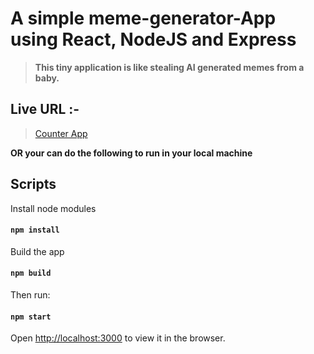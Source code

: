 # A simple meme-generator-App using React, NodeJS and Express

> **This tiny application is like stealing AI generated memes from a baby.**

## Live URL :-

> [Counter App](https://obscure-waters-60500.herokuapp.com)

**OR your can do the following to run in your local machine**

## Scripts

Install node modules

#### `npm install`

Build the app

#### `npm build`

Then run:

#### `npm start`

Open [http://localhost:3000](http://localhost:3000) to view it in the browser.
